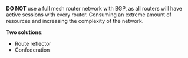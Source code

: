 
**DO NOT** use a full mesh router network with BGP, as all routers will have active sessions with every router. Consuming an extreme amount of resources and increasing the complexity of the network.

**Two solutions**:
* Route reflector
* Confederation